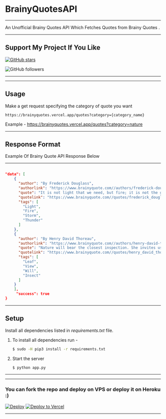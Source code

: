 # BrainyQuotesAPI


---

An Unofficial Brainy Quotes API Which Fetches Quotes from Brainy Quotes .

---

## Support My Project If You Like 

[![GitHub stars](https://img.shields.io/github/stars/gowtham2003/brainyquotesapi.svg?style=social&label=Star)](https://github.com/gowtham2003/brainyquotesapi)


![GitHub followers](https://img.shields.io/github/followers/gowtham2003.svg?style=social&label=Follow)


---

---
## Usage

Make a get request specifying the category of quote you want
```
https://brainyquotes.vercel.app/quotes?category={category_name}
```
Example - https://brainyquotes.vercel.app/quotes?category=nature

---
## Response Format 

Example Of Brainy Quote API Response Below 

--- 

```JSON

"data": [
    {
      "author": "By Frederick Douglass", 
      "authorlink": "https://www.brainyquote.com//authors/frederick-douglass-quotes", 
      "quote": "It is not light that we need, but fire; it is not the gentle shower, but thunder. We need the storm, the whirlwind, and the earthquake.", 
      "quotelink": "https://www.brainyquote.com//quotes/frederick_douglass_134570?src=t_nature", 
      "tags": [
        "Light", 
        "Fire", 
        "Storm", 
        "Thunder"
      ]
    }, 
    {
      "author": "By Henry David Thoreau", 
      "authorlink": "https://www.brainyquote.com//authors/henry-david-thoreau-quotes", 
      "quote": "Nature will bear the closest inspection. She invites us to lay our eye level with her smallest leaf, and take an insect view of its plain.", 
      "quotelink": "https://www.brainyquote.com//quotes/henry_david_thoreau_106919?src=t_nature", 
      "tags": [
        "Leaf", 
        "View", 
        "Will", 
        "Insect"
      ]
    }
    ],
     "success": true
}


```
---
## Setup

Install all dependencies listed in *requirements.txt* file. 

1. To install all dependencies run - 

    ```bash
    $ sudo -H pip3 install -r requirements.txt
    ```

2. Start the server

    ```bash 
    $ python app.py
    ```
---
---

### You can fork the repo and deploy on VPS or deploy it on Heroku :)  
[![Deploy](https://www.herokucdn.com/deploy/button.svg)](https://heroku.com/deploy?template=https://github.com/Gowtham2003/BrainyQuotesAPI/tree/master)
[![Deploy to Vercel](https://vercel.com/button)](https://vercel.com/import/project?template=https://github.com/Gowtham2003/BrainyQuotesAPI/tree/master)


---
